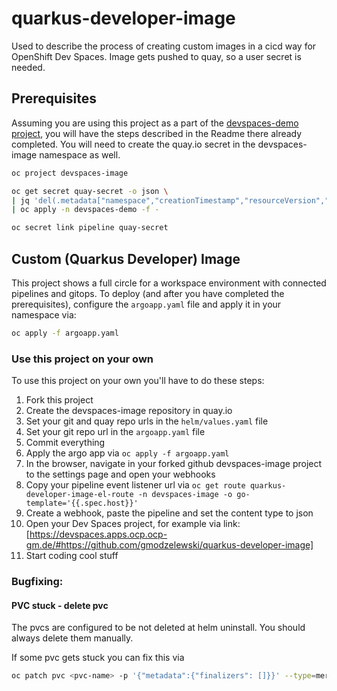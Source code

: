 # quarkus-developer-image

Used to describe the process of creating custom images in a cicd way for OpenShift Dev Spaces.
Image gets pushed to quay, so a user secret is needed.

## Prerequisites

Assuming you are using this project as a part of the [devspaces-demo project](https://github.com/sa-mw-dach/devspaces-demo), you will have the steps described in the Readme there already completed.
You will need to create the quay.io secret in the devspaces-image namespace as well.

```sh
oc project devspaces-image

oc get secret quay-secret -o json \
| jq 'del(.metadata["namespace","creationTimestamp","resourceVersion","selfLink","uid"])' \
| oc apply -n devspaces-demo -f -

oc secret link pipeline quay-secret
```

## Custom (Quarkus Developer) Image

This project shows a full circle for a workspace environment with connected pipelines and gitops. To deploy (and after you have completed the prerequisites), configure the `argoapp.yaml` file and apply it in your namespace via:
```sh
oc apply -f argoapp.yaml
```

### Use this project on your own

To use this project on your own you'll have to do these steps:
1. Fork this project
2. Create the devspaces-image repository in quay.io
3. Set your git and quay repo urls in the `helm/values.yaml` file
4. Set your git repo url in the `argoapp.yaml` file
5. Commit everything
6. Apply the argo app via `oc apply -f argoapp.yaml`
7. In the browser, navigate in your forked github devspaces-image project to the settings page and open your webhooks
8. Copy your pipeline event listener url via `oc get route quarkus-developer-image-el-route -n devspaces-image -o go-template='{{.spec.host}}'`
9.  Create a webhook, paste the pipeline and set the content type to json
10. Open your Dev Spaces project, for example via link: [https://devspaces.apps.ocp.ocp-gm.de/#https://github.com/gmodzelewski/quarkus-developer-image]
11. Start coding cool stuff

### Bugfixing:

#### PVC stuck - delete pvc

The pvcs are configured to be not deleted at helm uninstall. You should always delete them manually.

If some pvc gets stuck you can fix this via
```sh
oc patch pvc <pvc-name> -p '{"metadata":{"finalizers": []}}' --type=merge
```
